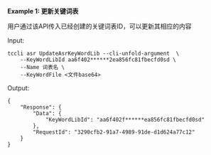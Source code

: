 **Example 1: 更新关键词表**

用户通过该API传入已经创建的关键词表ID，可以更新其相应的内容

Input: 

```
tccli asr UpdateAsrKeyWordLib --cli-unfold-argument  \
    --KeyWordLibId aa6f402******2ea856fc81fbecfd0sd \
    --Name 词表名 \
    --KeyWordFile <文件base64>
```

Output: 
```
{
    "Response": {
        "Data": {
            "KeyWordLibId": "aa6f402f******ea856fc81fbecfd0sd"
        },
        "RequestId": "3290cfb2-91a7-4989-91de-d1d624a77c12"
    }
}
```

